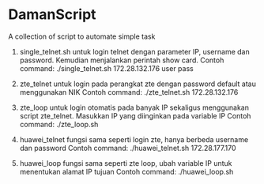 # DamanScript
A collection of script to automate simple task
1. single_telnet.sh untuk login telnet dengan parameter IP, username dan password. Kemudian menjalankan perintah show card.
Contoh command:
./single_telnet.sh 172.28.132.176 user pass

2. zte_telnet untuk login pada perangkat zte dengan password default atau menggunakan NIK
Contoh command:
./zte_telnet.sh 172.28.132.176

3. zte_loop untuk login otomatis pada banyak IP sekaligus menggunakan script zte_telnet. Masukkan IP yang diinginkan pada variable IP
Contoh command:
./zte_loop.sh

4. huawei_telnet fungsi sama seperti login zte, hanya berbeda username dan password
Contoh command:
./huawei_telnet.sh 172.28.177.170

5. huawei_loop fungsi sama seperti zte loop, ubah variable IP untuk menentukan alamat IP tujuan
Contoh command:
./huawei_loop.sh
